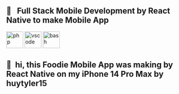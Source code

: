 
<h2> 🚀 &nbsp; Full Stack Mobile Development by React Native to make Mobile App</h2>
<p align="left">
<img src="https://cdn.jsdelivr.net/gh/devicons/devicon/icons/typescript/typescript-original.svg" alt="php" width="45" height="45"/>
<img src="https://cdn.jsdelivr.net/gh/devicons/devicon/icons/javascript/javascript-original.svg" alt="vscode" width="45" height="45"/>
<img src="https://cdn.jsdelivr.net/gh/devicons/devicon/icons/supabase/supabase-original.svg" alt="bash" width="45" height="45"/>
</p>
<h2> 🚀 &nbsp;hi, this Foodie Mobile App was making by React Native on my iPhone 14 Pro Max by huytyler15</h2>
